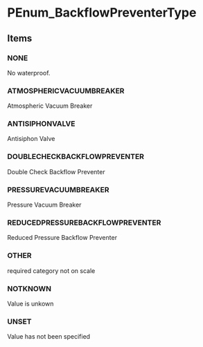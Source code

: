 # PEnum_BackflowPreventerType


<!-- end of short definition -->
## Items

### NONE
No waterproof.

### ATMOSPHERICVACUUMBREAKER
Atmospheric Vacuum Breaker

### ANTISIPHONVALVE
Antisiphon Valve

### DOUBLECHECKBACKFLOWPREVENTER
Double Check Backflow Preventer

### PRESSUREVACUUMBREAKER
Pressure Vacuum Breaker

### REDUCEDPRESSUREBACKFLOWPREVENTER
Reduced Pressure Backflow Preventer

### OTHER
required category not on scale

### NOTKNOWN
Value is unkown

### UNSET
Value has not been specified

